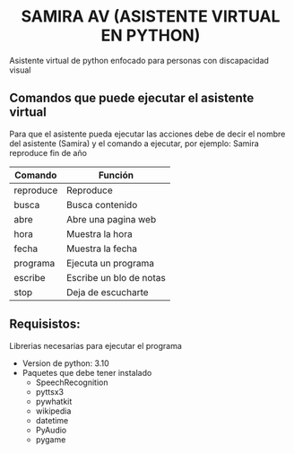 <center><h1><b>SAMIRA AV (ASISTENTE VIRTUAL EN PYTHON)</b></h1></center>

Asistente virtual de python enfocado para personas con discapacidad visual

## Comandos que puede ejecutar el asistente virtual

Para que el asistente pueda ejecutar las acciones debe de decir el nombre del asistente (Samira) y el comando a ejecutar, por ejemplo: Samira reproduce fin de año

| Comando   |  Función              |
|-----------|-----------------------|
| reproduce |Reproduce              |
| busca     |Busca contenido        |
| abre      |Abre una pagina web    |
| hora      |Muestra la hora        |
| fecha     |Muestra la fecha       |
| programa  |Ejecuta un programa    |
| escribe   |Escribe un blo de notas|
| stop      |Deja de escucharte     |

## Requisistos:

Librerias necesarias para ejecutar el programa

- Version de python: 3.10
- Paquetes que debe tener instalado
    - SpeechRecognition
    - pyttsx3
    - pywhatkit
    - wikipedia
    - datetime
    - PyAudio
    - pygame
